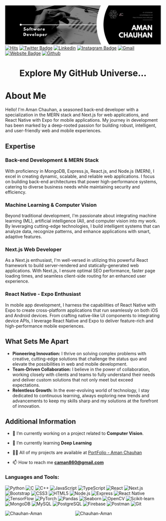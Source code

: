 ![logo](https://github.com/Chauhan-Aman/Chauhan-Aman/blob/main/GitHub-AmanChauhan.png)
[![Hits](https://hits.seeyoufarm.com/api/count/incr/badge.svg?url=https%3A%2F%2Fgithub.com%2FChauhan-Aman%2FChauhan-Aman&count_bg=%2379C83D&title_bg=%23555555&icon=&icon_color=%23E7E7E7&title=Profile+Views&edge_flat=false)](https://hits.seeyoufarm.com
)
[![Twitter Badge](https://img.shields.io/badge/-Twitter-1da1f2?labelColor=1da1f2&logo=twitter&logoColor=white&link=https://x.com/ChauhanAman03)](https://x.com/ChauhanAman03)
[![Linkedin](https://img.shields.io/badge/-LinkedIn-blue?style=flat&logo=Linkedin&logoColor=white)](https://www.linkedin.com/in/aman-chauhan-779955256/)
[![Instagram Badge](https://img.shields.io/badge/-Instagram-purple?logo=instagram&logoColor=white&link=https://instagram.com/_.ig_aman/)](https://www.instagram.com/_.ig_aman)
[![Gmail](https://img.shields.io/badge/-Gmail-c14438?style=flat&logo=Gmail&logoColor=white)](mailto:caman860@gmail.com)
[![Website Badge](https://img.shields.io/badge/-Website-c14438?style=flat&logo=Google-Chrome&logoColor=white&link=https://pytopia.ai)](https://chauhan-aman.netlify.app/)
[![Github](https://img.shields.io/github/followers/Chauhan-Aman?label=Follow&style=social)](https://github.com/Chauhan-Aman)
<h1 align="center">Explore My GitHub Universe...</h1>
<h1>About Me</h1>

  <p>Hello! I'm Aman Chauhan, a seasoned back-end developer with a specialization in the MERN stack and Next.js for web applications, and React Native with Expo for mobile applications. My journey in development has been marked by a deep-rooted passion for building robust, intelligent, and user-friendly web and mobile experiences.</p>

<h2>Expertise</h2>

<h3>Back-end Development & MERN Stack</h3>
<p>With proficiency in MongoDB, Express.js, React.js, and Node.js (MERN), I excel in creating dynamic, scalable, and reliable web applications. I focus on building back-end architectures that power high-performance systems, catering to diverse business needs while maintaining security and efficiency.</p>

<h3>Machine Learning & Computer Vision</h3>
<p>Beyond traditional development, I'm passionate about integrating machine learning (ML), artificial intelligence (AI), and computer vision into my work. By leveraging cutting-edge technologies, I build intelligent systems that can analyze data, recognize patterns, and enhance applications with smart, adaptive features.</p>

<h3>Next.js Web Developer</h3>
<p>As a Next.js enthusiast, I'm well-versed in utilizing this powerful React framework to build server-rendered and statically-generated web applications. With Next.js, I ensure optimal SEO performance, faster page loading times, and seamless client-side routing for an enhanced user experience.</p>

<h3>React Native - Expo Enthusiast</h3>
<p>In mobile app development, I harness the capabilities of React Native with Expo to create cross-platform applications that run seamlessly on both iOS and Android devices. From crafting native-like UI components to integrating device APIs, I leverage React Native and Expo to deliver feature-rich and high-performance mobile experiences.</p>

  <h2>What Sets Me Apart</h2>
  <ul>
    <li><strong>Pioneering Innovation:</strong> I thrive on solving complex problems with creative, cutting-edge solutions that challenge the status quo and elevate the possibilities in web and mobile development.</li>
<li><strong>Team-Driven Collaboration:</strong> I believe in the power of collaboration, working closely with clients and teams to fully understand their needs and deliver custom solutions that not only meet but exceed expectations.</li>
<li><strong>Relentless Growth:</strong> In the ever-evolving world of technology, I stay dedicated to continuous learning, always exploring new trends and advancements to keep my skills sharp and my solutions at the forefront of innovation.</li>
  </ul>

<h2>Additional Information</h2>

- 🔭 I’m currently working on a project related to **Computer Vision**.

- 🌱 I’m currently learning **Deep Learning**

- 👨‍💻 All of my projects are available at [PortFolio - Aman Chauhan](https://chauhan-aman.netlify.app/work)

- 📫 How to reach me **caman860@gmail.com**

<h3 align="left">Languages and Tools:</h3>

![Python](https://img.shields.io/badge/-Python-05122A?style=flat-square&logo=Python&color=353535)
![C](https://img.shields.io/badge/-C-05122A?style=flat-square&logo=C&color=353535)
![C++](https://img.shields.io/badge/-C%2B%2B-05122A?style=flat-square&logo=C++&color=353535)
![JavaScript](https://img.shields.io/badge/-JavaScript-05122A?style=flat-square&logo=JavaScript&color=353535)
![TypeScript](https://img.shields.io/badge/-TypeScript-05122A?style=flat-square&logo=TypeScript&color=353535)
![React](https://img.shields.io/badge/-React-05122A?style=flat-square&logo=React&color=353535)
![Next.js](https://img.shields.io/badge/-Next.js-05122A?style=flat-square&logo=Next.js&color=353535)
![Bootstrap](https://img.shields.io/badge/-Bootstrap-05122A?style=flat-square&logo=Bootstrap&color=353535)
![CSS3](https://img.shields.io/badge/-Css3-05122A?style=flat-square&logo=Css3&color=353535)
![HTML5](https://img.shields.io/badge/-Html5-05122A?style=flat-square&logo=Html5&color=353535)
![Node.js](https://img.shields.io/badge/-Nodejs-05122A?style=flat-square&logo=Node.js&color=353535)
![Express](https://img.shields.io/badge/-Express-05122A?style=flat-square&logo=Express&color=353535)
![React Native](https://img.shields.io/badge/-Reactnative-05122A?style=flat-square&logo=Reactnative&color=353535)
![TensorFlow](https://img.shields.io/badge/-Tensorflow-05122A?style=flat-square&logo=Tensorflow&color=353535)
![PyTorch](https://img.shields.io/badge/-Pytorch-05122A?style=flat-square&logo=Pytorch&color=353535)
![Pandas](https://img.shields.io/badge/-Pandas-05122A?style=flat-square&logo=Pandas&color=353535)
![Seaborn](https://img.shields.io/badge/-Seaborn-05122A?style=flat-square&logo=Seaborn&color=353535)
![OpenCV](https://img.shields.io/badge/-Opencv-05122A?style=flat-square&logo=Opencv&color=353535)
![Scikit-learn](https://img.shields.io/badge/-Scikit_learn-05122A?style=flat-square&logo=Scikit_learn&color=353535)
![MongoDB](https://img.shields.io/badge/-Mongodb-05122A?style=flat-square&logo=Mongodb&color=353535)
![MySQL](https://img.shields.io/badge/-Mysql-05122A?style=flat-square&logo=Mysql&color=353535)
![PostgreSQL](https://img.shields.io/badge/-Postgresql-05122A?style=flat-square&logo=Postgresql&color=353535)
![Firebase](https://img.shields.io/badge/-Firebase-05122A?style=flat-square&logo=Firebase&color=353535)
![Postman](https://img.shields.io/badge/-Postman-05122A?style=flat-square&logo=Postman&color=353535)
![Git](https://img.shields.io/badge/-Git-05122A?style=flat-square&logo=Git&color=353535)

<div>
  <img width="45%" align="left" src="https://github-readme-stats.vercel.app/api/top-langs?username=Chauhan-Aman&show_icons=true&locale=en&layout=compact" alt="Chauhan-Aman" />
  <img width="50%"  src="https://github-readme-streak-stats.herokuapp.com/?user=Chauhan-Aman&" alt="Chauhan-Aman" />
</div>

